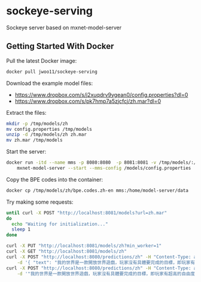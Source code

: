 # sockeye-serving
Sockeye server based on mxnet-model-server

## Getting Started With Docker
Pull the latest Docker image:
```bash
docker pull jwoo11/sockeye-serving
```

Download the example model files:
* https://www.dropbox.com/s/j2xuqdrv9ygean0/config.properties?dl=0
* https://www.dropbox.com/s/pk7hmp7a5zjcfcj/zh.mar?dl=0

Extract the files:
```bash
mkdir -p /tmp/models/zh
mv config.properties /tmp/models
unzip -d /tmp/models/zh zh.mar
mv zh.mar /tmp/models
```

Start the server:
```bash
docker run -itd --name mms -p 8080:8080  -p 8081:8081 -v /tmp/models/:/models jwoo11/sockeye-serving \
    mxnet-model-server --start --mms-config /models/config.properties
```

Copy the BPE codes into the container:
```bash
docker cp /tmp/models/zh/bpe.codes.zh-en mms:/home/model-server/data
```
Try making some requests:
```bash
until curl -X POST "http://localhost:8081/models?url=zh.mar"
do
  echo "Waiting for initialization..."
  sleep 1
done

curl -X PUT "http://localhost:8081/models/zh?min_worker=1"
curl -X GET "http://localhost:8081/models/zh"
curl -X POST "http://localhost:8080/predictions/zh" -H "Content-Type: application/json" \
    -d '{ "text": "我的世界是一款開放世界遊戲，玩家沒有具體要完成的目標，即玩家有超高的自由度選擇如何玩遊戲" }' &
curl -X POST "http://localhost:8080/predictions/zh" -H "Content-Type: application/json" \
    -d '"我的世界是一款開放世界遊戲，玩家沒有具體要完成的目標，即玩家有超高的自由度選擇如何玩遊戲"' &
```
